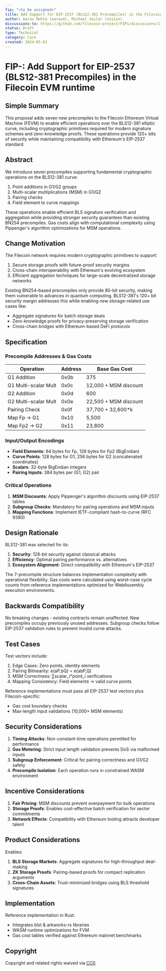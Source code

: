 ```yaml
---
fip: "<to be assigned>"
title: Add Support for EIP-2537 (BLS12-381 Precompiles) in the Filecoin EVM runtime
author: Aarav Mehta (aaravm), Michael Seiler (snissn)
discussions-to: https://github.com/filecoin-project/FIPs/discussions/1135
status: Draft
type: Technical
category: Core
created: 2024-05-01
---
```


# FIP-<to be assigned>: Add Support for EIP-2537 (BLS12-381 Precompiles) in the Filecoin EVM runtime

## Simple Summary
This proposal adds seven new precompiles to the Filecoin Ethereum Virtual Machine (FEVM) to enable efficient operations over the BLS12-381 elliptic curve, including cryptographic primitives required for modern signature schemes and zero-knowledge proofs. These operations provide 120+ bits of security while maintaining compatibility with Ethereum's EIP-2537 standard.

## Abstract
We introduce seven precompiles supporting fundamental cryptographic operations on the BLS12-381 curve:
1. Point additions in G1/G2 groups
2. Multi-scalar multiplications (MSM) in G1/G2 
3. Pairing checks
4. Field element to curve mappings

These operations enable efficient BLS signature verification and aggregation while providing stronger security guarantees than existing BN254 precompiles. Gas costs align with computational complexity using Pippenger's algorithm optimizations for MSM operations.

## Change Motivation
The Filecoin network requires modern cryptographic primitives to support:
1. Secure storage proofs with future-proof security margins
2. Cross-chain interoperability with Ethereum's evolving ecosystem
3. Efficient aggregation techniques for large-scale decentralized storage networks

Existing BN254-based precompiles only provide 80-bit security, making them vulnerable to advances in quantum computing. BLS12-381's 120+ bit security margin addresses this while enabling new storage-related use cases like:
- Aggregate signatures for batch storage deals
- Zero-knowledge proofs for privacy-preserving storage verification
- Cross-chain bridges with Ethereum-based DeFi protocols

## Specification

### Precompile Addresses & Gas Costs

| Operation               | Address | Base Gas Cost |
|-------------------------|---------|---------------|
| G1 Addition             | 0x0b    | 375           |
| G1 Multi-scalar Mult    | 0x0c    | 12,000 + MSM discount |
| G2 Addition             | 0x0d    | 600           |
| G2 Multi-scalar Mult    | 0x0e    | 22,500 + MSM discount |
| Pairing Check           | 0x0f    | 37,700 + 32,600*k |
| Map Fp → G1             | 0x10    | 5,500         |
| Map Fp2 → G2            | 0x11    | 23,800        |

### Input/Output Encodings
- **Field Elements**: 64 bytes for Fp, 128 bytes for Fp2 (BigEndian)
- **Curve Points**: 128 bytes for G1, 256 bytes for G2 (concatenated coordinates)
- **Scalars**: 32-byte BigEndian integers
- **Pairing Inputs**: 384 bytes per (G1, G2) pair

### Critical Operations
1. **MSM Discounts**: Apply Pippenger's algorithm discounts using EIP-2537 tables
2. **Subgroup Checks**: Mandatory for pairing operations and MSM inputs
3. **Mapping Functions**: Implement IETF-compliant hash-to-curve (RFC 9380)

## Design Rationale
BLS12-381 was selected for its:
1. **Security**: 128-bit security against classical attacks
2. **Efficiency**: Optimal pairing performance vs. alternatives
3. **Ecosystem Alignment**: Direct compatibility with Ethereum's EIP-2537

The 7-precompile structure balances implementation complexity with operational flexibility. Gas costs were calculated using worst-case cycle counts from reference implementations optimized for WebAssembly execution environments.

## Backwards Compatibility
No breaking changes - existing contracts remain unaffected. New precompiles occupy previously unused addresses. Subgroup checks follow EIP-2537 validation rules to prevent invalid curve attacks.

## Test Cases
Test vectors include:
1. Edge Cases: Zero points, identity elements
2. Pairing Bilinearity: e(aP,bQ) = e(abP,Q)
3. MSM Correctness: ∑scalar_i*point_i verifications
4. Mapping Consistency: Field elements → valid curve points

Reference implementations must pass all EIP-2537 test vectors plus Filecoin-specific:
- Gas cost boundary checks
- Max-length input validations (10,000+ MSM elements)

## Security Considerations
1. **Timing Attacks**: Non-constant-time operations permitted for performance
2. **Gas Metering**: Strict input length validation prevents DoS via malformed inputs
3. **Subgroup Enforcement**: Critical for pairing correctness and G1/G2 safety
4. **Precompile Isolation**: Each operation runs in constrained WASM environment

## Incentive Considerations
1. **Fair Pricing**: MSM discounts prevent overpayment for bulk operations
2. **Storage Proofs**: Enables cost-effective batch verification for sector commitments
3. **Network Effects**: Compatibility with Ethereum tooling attracts developer talent

## Product Considerations
Enables:
1. **BLS Storage Markets**: Aggregate signatures for high-throughput deal-making
2. **ZK Storage Proofs**: Pairing-based proofs for compact replication arguments
3. **Cross-Chain Assets**: Trust-minimized bridges using BLS threshold signatures

## Implementation
Reference implementation in Rust:
- Integrates blst & arkworks-rs libraries
- WASM runtime optimizations for FVM
- Gas cost tables verified against Ethereum mainnet benchmarks

## Copyright
Copyright and related rights waived via [CC0](https://creativecommons.org/publicdomain/zero/1.0/).
